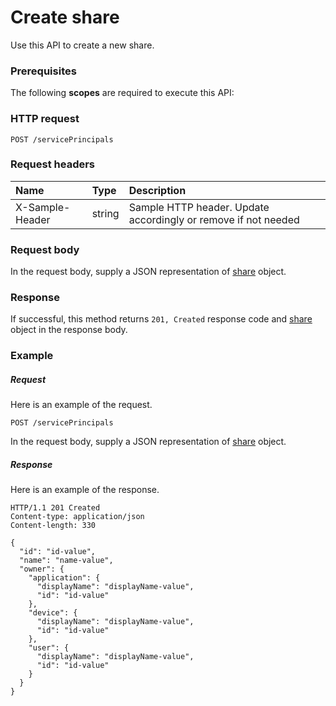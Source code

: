 # Create share

Use this API to create a new share.
### Prerequisites
The following **scopes** are required to execute this API: 
### HTTP request
<!-- { "blockType": "ignored" } -->
```http
POST /servicePrincipals

```
### Request headers
| Name       | Type | Description|
|:---------------|:--------|:----------|
| X-Sample-Header  | string  | Sample HTTP header. Update accordingly or remove if not needed|

### Request body
In the request body, supply a JSON representation of [share](../resources/share.md) object.


### Response
If successful, this method returns `201, Created` response code and [share](../resources/share.md) object in the response body.

### Example
##### Request
Here is an example of the request.
<!-- {
  "blockType": "request",
  "name": "create_share_from_serviceprincipals"
}-->
```http
POST /servicePrincipals
```
In the request body, supply a JSON representation of [share](../resources/share.md) object.
##### Response
Here is an example of the response.
<!-- {
  "blockType": "response",
  "truncated": false,
  "@odata.type": "microsoft.graph.share"
} -->
```http
HTTP/1.1 201 Created
Content-type: application/json
Content-length: 330

{
  "id": "id-value",
  "name": "name-value",
  "owner": {
    "application": {
      "displayName": "displayName-value",
      "id": "id-value"
    },
    "device": {
      "displayName": "displayName-value",
      "id": "id-value"
    },
    "user": {
      "displayName": "displayName-value",
      "id": "id-value"
    }
  }
}
```

<!-- uuid: a45eaed3-2ab6-479e-b4cc-a0e56c081e2f
2015-10-25 12:52:19 UTC -->
<!-- {
  "type": "#page.annotation",
  "description": "Create share",
  "keywords": "",
  "section": "documentation",
  "tocPath": ""
}-->